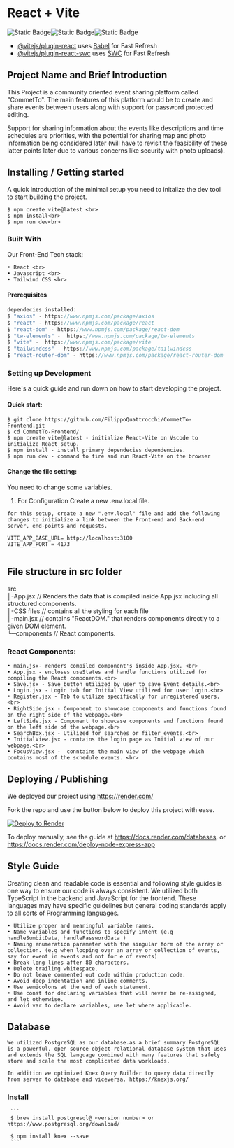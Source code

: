 # React + Vite
![Static Badge](https://img.shields.io/badge/React-20232A?style=for-the-badge&logo=react&logoColor=61DAFB)![Static Badge](https://img.shields.io/badge/JavaScript-F7DF1E?style=for-the-badge&logo=javascript&logoColor=black)![Static Badge](https://img.shields.io/badge/JavaScript-F7DF1E?style=for-the-badge&logo=javascript&logoColor=black)

- [@vitejs/plugin-react](https://github.com/vitejs/vite-plugin-react/blob/main/packages/plugin-react/README.md) uses [Babel](https://babeljs.io/) for Fast Refresh
- [@vitejs/plugin-react-swc](https://github.com/vitejs/vite-plugin-react-swc) uses [SWC](https://swc.rs/) for Fast Refresh

## Project Name and Brief Introduction

This Project is a community oriented event sharing platform called "CommetTo". The main features of this platform would be to create and share events between users along with support for password protected editing.

Support for sharing information about the events like descriptions and time schedules are priorities, with the potential for sharing map and photo information being considered later (will have to revisit the feasibility of these latter points later due to various concerns like security with photo uploads).


## Installing / Getting started

A quick introduction of the minimal setup you need to initalize the dev tool to start building the project.

```
$ npm create vite@latest <br>
$ npm install<br>
$ npm run dev<br>
```

### Built With

Our Front-End Tech stack: <br>

```
• React <br>
• Javascript <br>
• Tailwind CSS <br>
```

#### Prerequisites

```swift
dependecies installed:
$ "axios" - https://www.npmjs.com/package/axios
$ "react" - https://www.npmjs.com/package/react
$ "react-dom" - https://www.npmjs.com/package/react-dom
$ "tw-elements" -  https://www.npmjs.com/package/tw-elements
$ "vite" -  https://www.npmjs.com/package/vite
$ "tailwindcss" - https://www.npmjs.com/package/tailwindcss
$ "react-router-dom" - https://www.npmjs.com/package/react-router-dom
```
### Setting up Development

Here's a quick guide and run down on how to start developing the project.

#### Quick start:

```
$ git clone https://github.com/FilippoQuattrocchi/CommetTo-Frontend.git
$ cd CommetTo-Frontend/
$ npm create vite@latest - initialize React-Vite on Vscode to initialize React setup.
$ npm install - install primary dependecies dependencies.
$ npm run dev - command to fire and run React-Vite on the browser
```

#### Change the file setting:<br>
You need to change some variables.<br>

1. For Configuration Create a new .env.local file.

```
for this setup, create a new ".env.local" file and add the following changes to initialize a link between the Front-end and Back-end server, end-points and requests.

VITE_APP_BASE_URL= http://localhost:3100 
VITE_APP_PORT = 4173
 
```

## File structure in src folder

src<br>
│-App.jsx // Renders the data that is compiled inside App.jsx including all structured components. <br>
│-CSS files // contains all the styling for each file<br>
│-main.jsx // contains "ReactDOM." that renders components  directly to a given DOM element.<br>
└─components // React components. <br>


### React Components: 

```shell
• main.jsx- renders compiled component's inside App.jsx. <br>
• App.jsx - encloses useStates and handle functions utilized for compiling the React components.<br>
• Save.jsx - Save button utilized by user to save Event details.<br>
• Login.jsx - Login tab for Initial View utilized for user login.<br>
• Register.jsx - Tab to utilize specifically for unregistered users.<br>
• RightSide.jsx - Component to showcase components and functions found on the right side of the webpage.<br>
• LeftSide.jsx - Component to showcase components and functions found on the left side of the webpage.<br>
• SearchBox.jsx - Utilized for searches or filter events.<br>
• InitialView.jsx - contains the login page as Initial view of our webpage.<br>
• FocusView.jsx -  conntains the main view of the webpage which contains most of the schedule events. <br>
```

## Deploying / Publishing

We deployed our project using https://render.com/

Fork the repo and use the button below to deploy this project with ease.

[![Deploy to Render](https://render.com/images/deploy-to-render-button.svg)](https://render.com/deploy)

To deploy manually, see the guide at https://docs.render.com/databases. or https://docs.render.com/deploy-node-express-app


## Style Guide

   Creating clean and readable code is essential and following style guides is one way to ensure our code is always consistent. We utilized both TypeScript in the backend and JavaScript for the frontend. These languages may have specific guidelines but general coding standards apply to all sorts of Programming languages.

    • Utilize proper and meaningful variable names.
    • Name variables and functions to specify intent (e.g handleSumbitData, handlePasswordData ) 
    • Naming enumeration parameter with the singular form of the array or collection. (e.g when looping over an array or collection of events, say for event in events and not for e of events)
    • Break long lines after 80 characters.
    • Delete trailing whitespace.
    • Do not leave commented out code within production code.
    • Avoid deep indentation and inline comments.
    • Use semicolons at the end of each statement.
    • Use const for declaring variables that will never be re-assigned, and let otherwise.
    • Avoid var to declare variables, use let where applicable.
  

## Database

    We utilized PostgreSQL as our database.as a brief summary PostgreSQL is a powerful, open source object-relational database system that uses and extends the SQL language combined with many features that safely store and scale the most complicated data workloads. 

    In addition we optimized Knex Query Builder to query data directly from server to database and viceversa. https://knexjs.org/

    
### Install 
     ```
     $ brew install postgresql@ <version number> or https://www.postgresql.org/download/

     $ npm install knex --save
     ```
